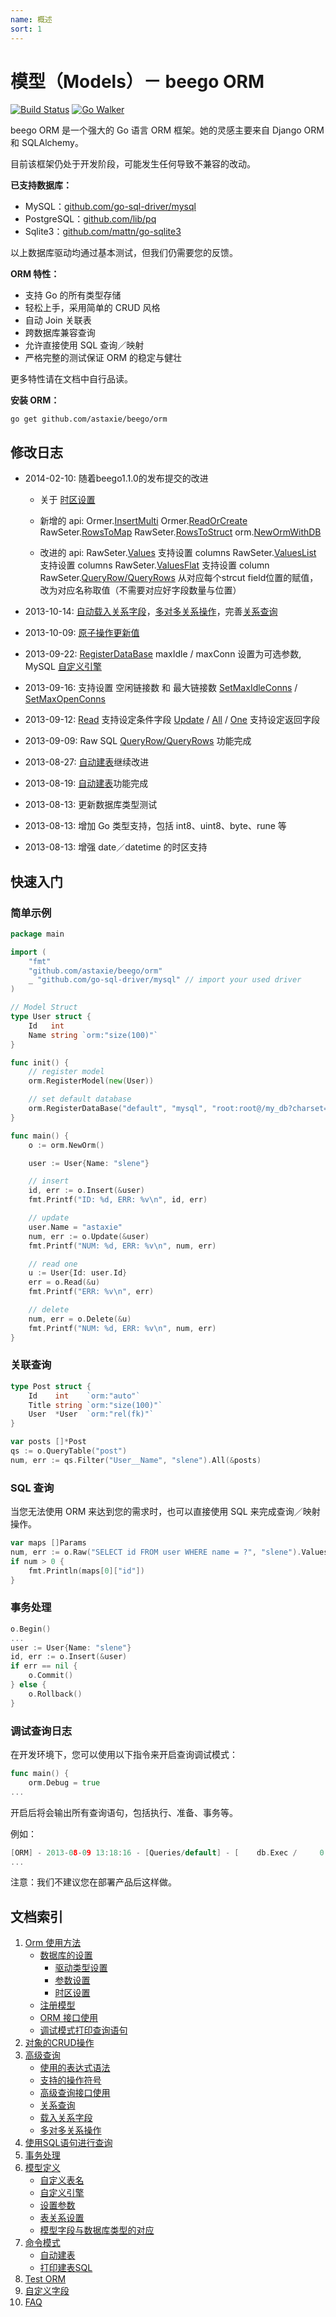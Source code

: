 ```yaml
---
name: 概述
sort: 1
---
```


# 模型（Models）－ beego ORM

[![Build Status](https://drone.io/github.com/astaxie/beego/status.png)](https://drone.io/github.com/astaxie/beego/latest) [![Go Walker](http://gowalker.org/api/v1/badge)](http://gowalker.org/github.com/astaxie/beego/orm)

beego ORM 是一个强大的 Go 语言 ORM 框架。她的灵感主要来自 Django ORM 和 SQLAlchemy。

目前该框架仍处于开发阶段，可能发生任何导致不兼容的改动。

**已支持数据库：**

* MySQL：[github.com/go-sql-driver/mysql](https://github.com/go-sql-driver/mysql)
* PostgreSQL：[github.com/lib/pq](https://github.com/lib/pq)
* Sqlite3：[github.com/mattn/go-sqlite3](https://github.com/mattn/go-sqlite3)

以上数据库驱动均通过基本测试，但我们仍需要您的反馈。

**ORM 特性：**

* 支持 Go 的所有类型存储
* 轻松上手，采用简单的 CRUD 风格
* 自动 Join 关联表
* 跨数据库兼容查询
* 允许直接使用 SQL 查询／映射
* 严格完整的测试保证 ORM 的稳定与健壮

更多特性请在文档中自行品读。

**安装 ORM：**

	go get github.com/astaxie/beego/orm

## 修改日志

* 2014-02-10: 随着beego1.1.0的发布提交的改进
  - 关于 [时区设置](orm.md#时区设置)

  - 新增的 api:
  Ormer.[InsertMulti](object.md#insertmulti)
  Ormer.[ReadOrCreate](object.md#readorcreate)
  RawSeter.[RowsToMap](rawsql.md#rowstomap)
  RawSeter.[RowsToStruct](rawsql.md#rowstostruct)
  orm.[NewOrmWithDB](orm.md#newormwithdb)

  - 改进的 api:
  RawSeter.[Values](rawsql.md#values) 支持设置 columns
  RawSeter.[ValuesList](rawsql.md#valueslist) 支持设置 columns
  RawSeter.[ValuesFlat](rawsql.md#valuesflat) 支持设置 column
  RawSeter.[QueryRow/QueryRows](rawsql.md#queryrow) 从对应每个strcut field位置的赋值，改为对应名称取值（不需要对应好字段数量与位置）

* 2013-10-14: [自动载入关系字段](query.md#载入关系字段)，[多对多关系操作](query.md#多对多关系操作)，完善[关系查询](query.md#关系查询)
* 2013-10-09: [原子操作更新值](query.md#update)
* 2013-09-22: [RegisterDataBase](orm.md#registerdatabase) maxIdle / maxConn 设置为可选参数, MySQL [自定义引擎](models.md#自定义引擎)
* 2013-09-16: 支持设置 空闲链接数 和 最大链接数 [SetMaxIdleConns](orm.md#setmaxidleconns) / [SetMaxOpenConns](orm.md#SetMaxOpenConns)
* 2013-09-12: [Read](object.md#read) 支持设定条件字段 [Update](object.md#update) / [All](query.md#all) / [One](query.md#one) 支持设定返回字段
* 2013-09-09: Raw SQL [QueryRow/QueryRows](rawsql.md#queryrow) 功能完成
* 2013-08-27: [自动建表](cmd.md#自动建表)继续改进
* 2013-08-19: [自动建表](cmd.md#自动建表)功能完成
* 2013-08-13: 更新数据库类型测试
* 2013-08-13: 增加 Go 类型支持，包括 int8、uint8、byte、rune 等
* 2013-08-13: 增强 date／datetime 的时区支持

## 快速入门

### 简单示例

```go
package main

import (
	"fmt"
	"github.com/astaxie/beego/orm"
	_ "github.com/go-sql-driver/mysql" // import your used driver
)

// Model Struct
type User struct {
	Id   int
	Name string `orm:"size(100)"`
}

func init() {
	// register model
	orm.RegisterModel(new(User))

	// set default database
	orm.RegisterDataBase("default", "mysql", "root:root@/my_db?charset=utf8", 30)
}

func main() {
	o := orm.NewOrm()

	user := User{Name: "slene"}

	// insert
	id, err := o.Insert(&user)
	fmt.Printf("ID: %d, ERR: %v\n", id, err)

	// update
	user.Name = "astaxie"
	num, err := o.Update(&user)
	fmt.Printf("NUM: %d, ERR: %v\n", num, err)

	// read one
	u := User{Id: user.Id}
	err = o.Read(&u)
	fmt.Printf("ERR: %v\n", err)

	// delete
	num, err = o.Delete(&u)
	fmt.Printf("NUM: %d, ERR: %v\n", num, err)
}
```
	
### 关联查询

```go
type Post struct {
	Id    int    `orm:"auto"`
	Title string `orm:"size(100)"`
	User  *User  `orm:"rel(fk)"`
}

var posts []*Post
qs := o.QueryTable("post")
num, err := qs.Filter("User__Name", "slene").All(&posts)
```

### SQL 查询

当您无法使用 ORM 来达到您的需求时，也可以直接使用 SQL 来完成查询／映射操作。

```go
var maps []Params
num, err := o.Raw("SELECT id FROM user WHERE name = ?", "slene").Values(&maps)
if num > 0 {
	fmt.Println(maps[0]["id"])
}
```

### 事务处理

```go
o.Begin()
...
user := User{Name: "slene"}
id, err := o.Insert(&user)
if err == nil {
	o.Commit()
} else {
	o.Rollback()
}
```

### 调试查询日志

在开发环境下，您可以使用以下指令来开启查询调试模式：

```go
func main() {
	orm.Debug = true
...
```

开启后将会输出所有查询语句，包括执行、准备、事务等。

例如：

```go
[ORM] - 2013-08-09 13:18:16 - [Queries/default] - [    db.Exec /     0.4ms] - 	[INSERT INTO `user` (`name`) VALUES (?)] - `slene`
...
```

注意：我们不建议您在部署产品后这样做。

## 文档索引

1. [Orm 使用方法](orm.md)
	- [数据库的设置](orm.md#数据库的设置)
		* [驱动类型设置](orm.md#registerdriver)
		* [参数设置](orm.md#registerdatabase)
		* [时区设置](orm.md#时区设置)
	- [注册模型](orm.md#注册模型)
	- [ORM 接口使用](orm.md#orm-接口使用)
	- [调试模式打印查询语句](orm.md#调试模式打印查询语句)
2. [对象的CRUD操作](object.md)
3. [高级查询](query.md)
	- [使用的表达式语法](query.md#expr)
	- [支持的操作符号](query.md#operators)
	- [高级查询接口使用](query.md#高级查询接口使用)
	- [关系查询](query.md#关系查询)
	- [载入关系字段](query.md#载入关系字段)
	- [多对多关系操作](query.md#多对多关系操作)
4. [使用SQL语句进行查询](rawsql.md)
5. [事务处理](transaction.md)
6. [模型定义](models.md)
	- [自定义表名](models.md#自定义表名)
	- [自定义引擎](models.md#自定义引擎)
	- [设置参数](models.md#设置参数)
	- [表关系设置](models.md#表关系设置)
	- [模型字段与数据库类型的对应](models.md#模型字段与数据库类型的对应)
7. [命令模式](cmd.md)
	- [自动建表](cmd.md#自动建表)
	- [打印建表SQL](cmd.md#打印建表sql)
8. [Test ORM](test.md)
9. [自定义字段](custom_fields.md)
10. [FAQ](faq.md)
